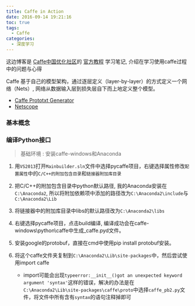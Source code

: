 ```yaml
---
title: Caffe in Action
date: 2016-09-14 19:21:16
toc: true
tags:
  - Caffe
categories:
  - 深度学习
---
```

这边博客是 [Caffe中国优化社区](http://caffecn.cn/)的 [官方教程](http://caffecn.cn/?/page/tutorial) 学习笔记, 介绍在学习使用caffe过程中的问题与心得

<!--more-->

Caffe 基于自己的模型架构，通过逐层定义（layer-by-layer）的方式定义一个网络（Nets）, 网络从数据输入层到损失层自下而上地定义整个模型。

- [Caffe Prototxt Generator](http://yanglei.me/gen_proto/)
- [Netscope](http://ethereon.github.io/netscope/quickstart.html)

### **基本概念**



### **编译Python接口**

> 基础环境 : 安装caffe-windows和Anaconda

1. 用`VS2013`打开`Mainbuilder.sln`文件中选择pycaffe项目，右键选择属性修改`配置属性`中的`C/C++的附加包含目录`和`链接器附加库目录`

2. 把C/C++的附加包含目录中python默认路径, 我的Anaconda安装在`C:\Anaconda2`, 所以将附加依赖项中添加的路径改为`C:\Anaconda2\include`与`C:\Anaconda2\Lib`
   
3. 将链接器中的附加库目录中libs的默认路径改为`C:\Anaconda2\libs`

4. 右键选择pycaffe项目，点击build编译, 编译成功会在caffe-windows\python\caffe中生成_caffe.pyd文件。

5. 安装google的protobuf，直接在cmd中使用pip install protobuf安装。
   
6. 将这个caffe文件夹复制到`C:\Anaconda2\Lib\site-packages`中，然后尝试使用import caffe

   - import可能会出现`typeerror:__init__()got an unexpected keyword argument 'syntax'`这样的错误，解决的办法是在`C:\Anaconda2\Lib\site-packages\caffe\proto`中选择`caffe_pb2.py`文件，将文件中所有含有`syntax`的语句注释掉即可
   


